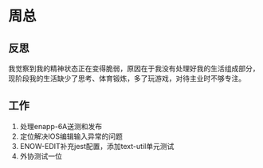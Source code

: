 # 周总

## 反思

我觉察到我的精神状态正在变得脆弱，原因在于我没有处理好我的生活组成部分，现阶段我的生活缺少了思考、体育锻炼，多了玩游戏，对待主业时不够专注。

## 工作

1. 处理enapp-6A送测和发布
2. 定位解决IOS编辑输入异常的问题
3. ENOW-EDIT补充jest配置，添加text-util单元测试
4. 外协测试一位
